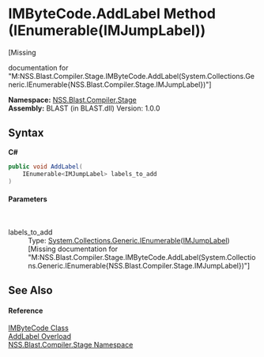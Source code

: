 # IMByteCode.AddLabel Method (IEnumerable(IMJumpLabel))
 

\[Missing <summary> documentation for "M:NSS.Blast.Compiler.Stage.IMByteCode.AddLabel(System.Collections.Generic.IEnumerable{NSS.Blast.Compiler.Stage.IMJumpLabel})"\]

**Namespace:**&nbsp;<a href="N_NSS_Blast_Compiler_Stage">NSS.Blast.Compiler.Stage</a><br />**Assembly:**&nbsp;BLAST (in BLAST.dll) Version: 1.0.0

## Syntax

**C#**<br />
``` C#
public void AddLabel(
	IEnumerable<IMJumpLabel> labels_to_add
)
```


#### Parameters
&nbsp;<dl><dt>labels_to_add</dt><dd>Type: <a href="https://docs.microsoft.com/dotnet/api/system.collections.generic.ienumerable-1" target="_blank" rel="noopener noreferrer">System.Collections.Generic.IEnumerable</a>(<a href="T_NSS_Blast_Compiler_Stage_IMJumpLabel">IMJumpLabel</a>)<br />\[Missing <param name="labels_to_add"/> documentation for "M:NSS.Blast.Compiler.Stage.IMByteCode.AddLabel(System.Collections.Generic.IEnumerable{NSS.Blast.Compiler.Stage.IMJumpLabel})"\]</dd></dl>

## See Also


#### Reference
<a href="T_NSS_Blast_Compiler_Stage_IMByteCode">IMByteCode Class</a><br /><a href="Overload_NSS_Blast_Compiler_Stage_IMByteCode_AddLabel">AddLabel Overload</a><br /><a href="N_NSS_Blast_Compiler_Stage">NSS.Blast.Compiler.Stage Namespace</a><br />
